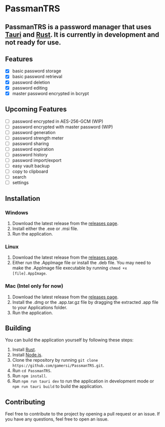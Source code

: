 # PassmanTRS
## PassmanTRS is a password manager that uses [Tauri](https://tauri.app/) and [Rust](https://www.rust-lang.org/). It is currently in development and not ready for use.
## Features
- [x] basic password storage
- [x] basic password retrieval
- [x] password deletion
- [x] password editing
- [x] master password encrypted in bcrypt

## Upcoming Features
- [ ] password encrypted in AES-256-GCM (WIP)
- [ ] password encrypted with master password (WIP)
- [ ] password generation
- [ ] password strength meter
- [ ] password sharing
- [ ] password expiration
- [ ] password history
- [ ] password import/export
- [ ] easy vault backup
- [ ] copy to clipboard
- [ ] search
- [ ] settings

## Installation
### Windows
1. Download the latest release from the [releases page](https://github.com/gamersi/PassmanTRS/releases).
2. Install either the .exe or .msi file.
3. Run the application.

### Linux
1. Download the latest release from the [releases page](https://github.com/gamersi/PassmanTRS/releases).
2. Either run the .AppImage file or install the .deb file. You may need to make the .AppImage file executable by running `chmod +x [file].AppImage`.

### Mac (Intel only for now)
1. Download the latest release from the [releases page](https://github.com/gamersi/PassmanTRS/releases).
2. Install the .dmg or the .app.tar.gz file by dragging the extracted .app file to your Applications folder.
3. Run the application.

## Building
You can build the application yourself by following these steps:
1. Install [Rust](https://www.rust-lang.org/).
2. Install [Node.js](https://nodejs.org/en/).
3. Clone the repository by running `git clone https://github.com/gamersi/PassmanTRS.git`.
4. Run `cd PassmanTRS`.
5. Run `npm install`.
6. Run `npm run tauri dev` to run the application in development mode or `npm run tauri build` to build the application.

## Contributing
Feel free to contribute to the project by opening a pull request or an issue. If you have any questions, feel free to open an issue.